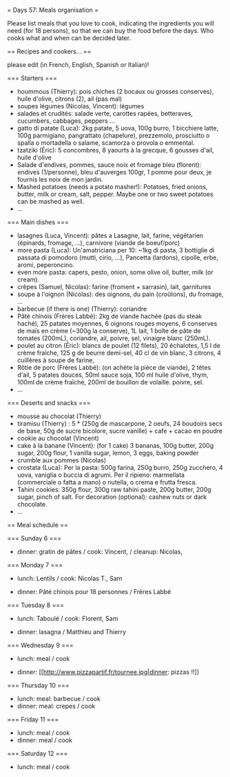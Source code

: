 = Days 57: Meals organisation =

Please list meals that you love to cook, indicating the ingredients you will need (for 18 persons),
so that we can buy the food before the days. Who cooks what and when can be decided later.

== Recipes and cookers... ==

please edit (in French, English, Spanish or Italian)!

=== Starters ===

 * hoummous (Thierry): pois chiches (2 bocaux ou grosses conserves), huile d'olive, citrons (2), ail (pas mal)
 * soupes légumes (Nicolas, Vincent): légumes
 * salades et crudités: salade verte, carottes rapées, betteraves, cucumbers, cabbages, peppers ...
 * gatto di patate (Luca): 2kg patate, 5 uova, 100g burro, 1 bicchiere latte, 100g parmigiano, pangrattato (chapelure), prezzemolo, prosciutto o spalla o mortadella o salame, scamorza o provola o emmental.
 * tzatziki (Éric): 5 concombres, 8 yaourts à la grecque, 6 gousses d'ail, huile d'olive
 * Salade d'endives, pommes,  sauce noix et fromage bleu (florent): endives (1/personne), bleu d'auverges 100gr, 1 pomme pour deux, je fournis les noix de mon jardin.
 * Mashed potatoes (needs a potato masher!): Potatoes, fried onions, butter, milk or cream, salt, pepper. Maybe one or two sweet potatoes can be mashed as well.
 * ...

=== Main dishes ===

 * lasagnes (Luca, Vincent): pâtes a Lasagne, lait, farine, végétarien (épinards, fromage, ...), carnivore (viande de boeuf/porc)
 * more pasta (Luca): Un'amatriciana per 10: ~1kg di pasta, 3 bottiglie di passata di pomodoro (mutti, cirio, ...), Pancetta (lardons), cipolle, erbe, aromi, peperoncino.
 * even more pasta: capers, pesto, onion, some olive oil, butter, milk (or cream).
 * crêpes (Samuel, Nicolas): farine (froment + sarrasin), lait, garnitures
 * soupe à l'oignon (Nicolas): des oignons, du pain (croûtons), du fromage, ...
 * barbecue (if there is one) (Thierry): coriandre
 * Pâté chinois (Frères Labbé): 2kg de viande hachée (pas du steak haché), 25 patates moyennes, 6 oignons rouges moyens, 6 conserves de maïs en crème (~300g la conserve), 1L lait, 1 boîte de pâte de tomates (200mL), coriandre, ail, poivre, sel, vinaigre blanc (250mL).
 * poulet au citron (Éric): blancs de poulet (12 filets), 20 échalotes, 1,5 l de crème fraîche, 125 g de beurre demi-sel, 40 cl de vin blanc, 3 citrons, 4 cuillères à soupe de farine, 
 * Rôtie de porc (Frères Labbé): (on achète la pièce de viande), 2 têtes d'ail, 5 patates douces, 50ml sauce soja, 100 ml huile d'olive, thym, 100ml de crème fraîche, 200ml de bouillon de volaille. poivre, sel.
 * ...

=== Deserts and snacks ===

 * mousse au chocolat (Thierry)
 * tiramisu (Thierry) : 5 * (250g de mascarpone, 2 oeufs, 24 boudoirs secs de base, 50g de sucre bicolore, sucre vanille) + cafe + cacao en poudre
 * cookie au chocolat (Vincent)
 * cake à la banane (Vincent): (for 1 cake) 3 bananas, 100g butter, 200g sugar, 200g flour, 1 vanilla sugar, lemon, 3 eggs, baking powder
 * crumble aux pommes (Nicolas)
 * crostata (Luca): Per la pasta: 500g farina, 250g burro, 250g zucchero, 4 uova, vaniglia o buccia di agrumi. Per il ripieno: marmellata (commerciale o fatta a mano) o nutella, o crema e frutta fresca.
 * Tahini cookies: 350g flour, 300g raw tahini paste, 200g butter, 200g sugar, pinch of salt. For decoration (optional): cashew nuts or dark chocolate.
 * ...

== Meal schedule ==

=== Sunday 6 ===

  * dinner: gratin de pâtes / cook: Vincent, / cleanup: Nicolas, 

=== Monday 7 ===

  * lunch: Lentils / cook: Nicolas T., Sam

  * dinner: Pâté chinois pour 18 personnes / Frères Labbé

=== Tuesday 8 ===

  * lunch: Taboulé / cook: Florent, Sam

  * dinner: lasagna / Matthieu and Thierry

=== Wednesday 9 ===

  * lunch: meal / cook

  * dinner: [[http://www.pizzapartif.fr/tournee.jpg|dinner: pizzas !!]]

=== Thursday 10 ===

  * lunch: meal: barbecue / cook
  * dinner: meal: crepes / cook

=== Friday 11 ===

  * lunch: meal / cook
  * dinner: meal / cook

=== Saturday 12 ===

  * lunch: meal / cook
